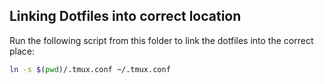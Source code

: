 ## Linking Dotfiles into correct location
Run the following script from this folder to link the dotfiles into the correct place:
```bash
ln -s $(pwd)/.tmux.conf ~/.tmux.conf
```
